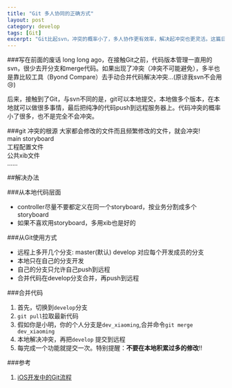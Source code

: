 ```yaml
---
title: "Git 多人协同的正确方式"
layout: post
category: develop
tags: [Git]
excerpt: "Git比起svn，冲突的概率小了，多人协作更有效率，解决起冲突也更灵活。这篇日志不是讲Git的基本用法，主要想说一下在多人协作的iOS团队中如何正确的使用git，把冲突的概率降到最低"
---
```


###写在前面的废话
long long ago，在接触Git之前，代码版本管理一直用的svn，很少去开分支和merge代码。如果出现了冲突（冲突不可能避免），多半也是靠比较工具（Byond Compare）去手动合并代码解决冲突...(原谅我svn不会用😢)

后来，接触到了Git，与svn不同的是，git可以本地提交，本地做多个版本，在本地就可以做很多事情，最后把纯净的代码push到远程服务器上。代码冲突的概率小了很多，也不是完全不会冲突。

###git 冲突的根源
大家都会修改的文件而且频繁修改的文件，就会冲突!  
main storyboard  
工程配置文件  
公共xib文件  
……  

##解决办法

###从本地代码层面  
- controller尽量不要都定义在同一个storyboard，按业务分割成多个storyboard
- 如果不喜欢用storyboard，多用xib也是好的

###从Git使用方式
- 远程上多开几个分支: master(默认) develop 对应每个开发成员的分支
- 本地只在自己的分支开发
- 自己的分支只允许自己push到远程
- 合并代码在develop分支合并，再push到远程

###合并代码
1. 首先，切换到`develop`分支
2. `git pull`拉取最新代码
3. 假如你是小明，你的个人分支是`dev_xiaoming`,合并命令`git merge dev_xiaoming`
4. 本地解决冲突，再把`develop` 提交到远程
5. 每完成一个功能就提交一次。特别提醒：**不要在本地积累过多的修改**!!

###参考
1. [iOS开发中的Git流程](http://www.jianshu.com/p/87e34894a9f9)
